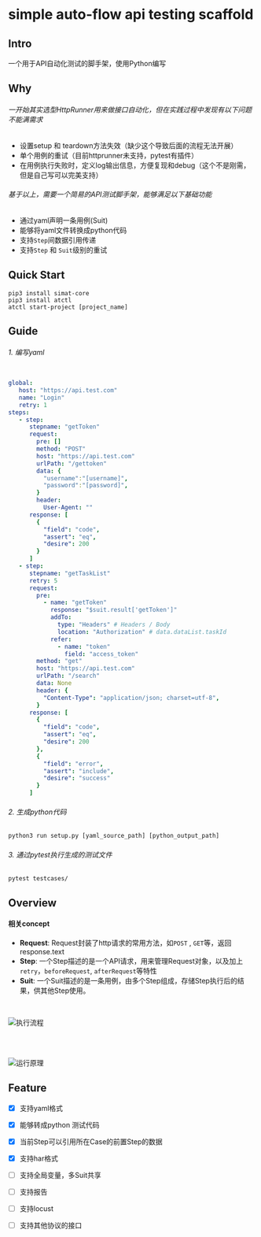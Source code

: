 # simple auto-flow api testing scaffold

## Intro

一个用于API自动化测试的脚手架，使用Python编写


##  Why

###### 一开始其实选型HttpRunner用来做接口自动化，但在实践过程中发现有以下问题不能满需求

- 设置setup 和 teardown方法失效（缺少这个导致后面的流程无法开展）
- 单个用例的重试（目前httprunner未支持，pytest有插件）
- 在用例执行失败时，定义log输出信息，方便复现和debug（这个不是刚需，但是自己写可以完美支持）

###### 基于以上，需要一个简易的API测试脚手架，能够满足以下基础功能

- 通过yaml声明一条用例(Suit)
- 能够将yaml文件转换成python代码
- 支持`Step`间数据引用传递
- 支持`Step` 和 `Suit`级别的重试
## Quick Start

```shell
pip3 install simat-core
pip3 install atctl
atctl start-project [project_name]
```

## Guide
###### 1. 编写yaml

```yaml

global:
   host: "https://api.test.com"
   name: "Login"
   retry: 1
steps:
   - step:
      stepname: "getToken"
      request:
        pre: []
        method: "POST"
        host: "https://api.test.com"
        urlPath: "/gettoken"
        data: {
          "username":"[username]",
          "password":"[password]",
        }
        header:
          User-Agent: ""
      response: [
        {
          "field": "code",
          "assert": "eq",
          "desire": 200
        }
      ]
   - step:
      stepname: "getTaskList" 
      retry: 5
      request:
        pre: 
          - name: "getToken"
            response: "$suit.result['getToken']"
            addTo: 
              type: "Headers" # Headers / Body
              location: "Authorization" # data.dataList.taskId
            refer:
              - name: "token"
                field: "access_token"
        method: "get"
        host: "https://api.test.com"
        urlPath: "/search"
        data: None
        header: {
          "Content-Type": "application/json; charset=utf-8",
        }
      response: [
        {
          "field": "code",
          "assert": "eq",
          "desire": 200
        },
        {
          "field": "error",
          "assert": "include",
          "desire": "success"
        }
      ]
```

###### 2. 生成python代码

```python
python3 run setup.py [yaml_source_path] [python_output_path]
```


###### 3. 通过pytest执行生成的测试文件

```shell
pytest testcases/
```

## Overview 

#### 相关concept

- **Request**:    Request封装了http请求的常用方法，如`POST` , `GET`等，返回response.text
- **Step**:       一个Step描述的是一个API请求，用来管理Request对象，以及加上`retry`，`beforeRequest`, `afterRequest`等特性
- **Suit**:       一个Suit描述的是一条用例，由多个Step组成，存储Step执行后的结果，供其他Step使用。
<br>

![执行流程](simat_core/assert/执行流程图.png)

<br>
<br>

![运行原理](simat_core/assert/auto-flow-framework.png)



## Feature

- [x] 支持yaml格式
- [x] 能够转成python 测试代码
- [x] 当前Step可以引用所在Case的前置Step的数据
- [x] 支持har格式
- [ ] 支持全局变量，多Suit共享
- [ ] 支持报告
- [ ] 支持locust
- [ ] 支持其他协议的接口  


 
